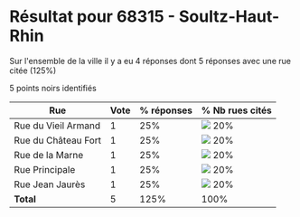 # Résultat pour 68315 - Soultz-Haut-Rhin

Sur l'ensemble de la ville il y a eu 4 réponses dont 5 réponses avec une rue citée (125%)

5 points noirs identifiés

| Rue | Vote | % réponses | % Nb rues cités|
|-----|------|------------|----------------|
| Rue du Vieil Armand | 1 | 25% | <img src="../../img/bar_20.gif" />&nbsp;20%|
| Rue du Château Fort | 1 | 25% | <img src="../../img/bar_20.gif" />&nbsp;20%|
| Rue de la Marne | 1 | 25% | <img src="../../img/bar_20.gif" />&nbsp;20%|
| Rue Principale | 1 | 25% | <img src="../../img/bar_20.gif" />&nbsp;20%|
| Rue Jean Jaurès | 1 | 25% | <img src="../../img/bar_20.gif" />&nbsp;20%|
| **Total** | 5 | 125% | 100%|
